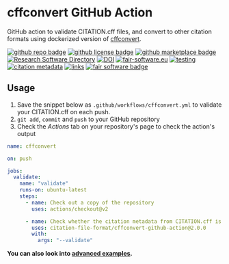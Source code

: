 # cffconvert GitHub Action

GitHub action to validate CITATION.cff files, and convert to other citation formats using dockerized version of [cffconvert](https://pypi.org/project/cffconvert/).

[![github repo badge](https://img.shields.io/badge/github-repo-000.svg?logo=github&labelColor=gray&color=blue)](https://github.com/citation-file-format/cffconvert-github-action)
[![github license badge](https://img.shields.io/github/license/citation-file-format/cffconvert-github-action)](https://github.com/citation-file-format/cffconvert-github-action)
[![github marketplace badge](https://img.shields.io/badge/github-marketplace-000.svg?logo=github&labelColor=gray&color=blue)](https://github.com/marketplace/actions/cffconvert)
[![Research Software Directory](https://img.shields.io/badge/rsd-cffconvert--github--action-00a3e3.svg)](https://www.research-software.nl/software/cffconvert-github-action)
[![DOI](https://zenodo.org/badge/DOI/10.5281/zenodo.3993241.svg)](https://doi.org/10.5281/zenodo.3993241)
[![fair-software.eu](https://img.shields.io/badge/fair--software.eu-%E2%97%8F%20%20%E2%97%8F%20%20%E2%97%8F%20%20%E2%97%8F%20%20%E2%97%8B-yellow)](https://fair-software.eu)
[![testing](https://github.com/citation-file-format/cffconvert-github-action/workflows/selftest/badge.svg)](https://github.com/citation-file-format/cffconvert-github-action/actions?query=workflow%3A%22selftest%22)
[![citation metadata](https://github.com/citation-file-format/cffconvert-github-action/workflows/cffconvert/badge.svg)](https://github.com/citation-file-format/cffconvert-github-action/actions?query=workflow%3A%22cffconvert%22)
[![links](https://github.com/citation-file-format/cffconvert-github-action/actions/workflows/link-check.yml/badge.svg)](https://github.com/citation-file-format/cffconvert-github-action/actions/workflows/link-check.yml)
[![fair software badge](https://github.com/citation-file-format/cffconvert-github-action/actions/workflows/fair-software.yml/badge.svg)](https://github.com/citation-file-format/cffconvert-github-action/actions/workflows/fair-software.yml)

## Usage

1. Save the snippet below as ``.github/workflows/cffconvert.yml`` to validate your CITATION.cff on each push.
1. ``git add``, ``commit`` and ``push`` to your GitHub repository
1. Check the _Actions_ tab on your repository's page to check the action's output

```yaml
name: cffconvert

on: push

jobs:
  validate:
    name: "validate"
    runs-on: ubuntu-latest
    steps:
      - name: Check out a copy of the repository
        uses: actions/checkout@v2

      - name: Check whether the citation metadata from CITATION.cff is valid
        uses: citation-file-format/cffconvert-github-action@2.0.0
        with:
          args: "--validate"

```

**You can also look into [advanced examples](README.advanced.md).**
